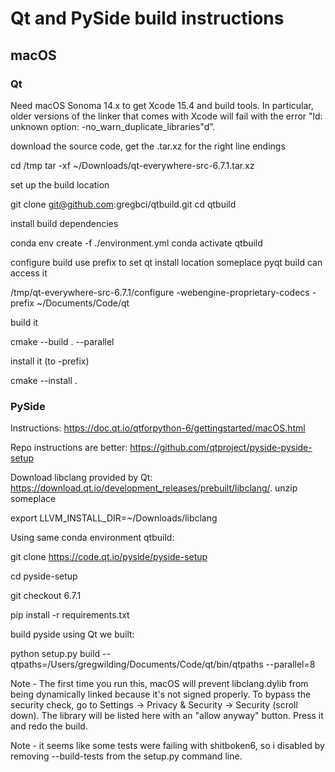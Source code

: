 # Qt and PySide build instructions

## macOS

### Qt
Need macOS Sonoma 14.x to get Xcode 15.4 and build tools.  In particular, older versions of the linker that comes with Xcode will fail with the error "ld: unknown option: -no_warn_duplicate_libraries"d".


download the source code, get the .tar.xz for the right line endings

cd /tmp
tar -xf ~/Downloads/qt-everywhere-src-6.7.1.tar.xz 

set up the build location

git clone git@github.com:gregbci/qtbuild.git
cd qtbuild

install build dependencies

conda env create -f ./environment.yml
conda activate qtbuild

configure build
use prefix to set qt install location someplace pyqt build can access it

/tmp/qt-everywhere-src-6.7.1/configure -webengine-proprietary-codecs -prefix ~/Documents/Code/qt

build it

cmake --build . --parallel

install it (to -prefix)

cmake --install .


### PySide

Instructions: https://doc.qt.io/qtforpython-6/gettingstarted/macOS.html

Repo instructions are better: https://github.com/qtproject/pyside-pyside-setup


Download libclang provided by Qt: https://download.qt.io/development_releases/prebuilt/libclang/.
unzip someplace 

export LLVM_INSTALL_DIR=~/Downloads/libclang

Using same conda environment qtbuild:

git clone https://code.qt.io/pyside/pyside-setup

cd pyside-setup

git checkout 6.7.1

pip install -r requirements.txt

build pyside using Qt we built:

python setup.py build --qtpaths=/Users/gregwilding/Documents/Code/qt/bin/qtpaths --parallel=8

Note - The first time you run this, macOS will prevent libclang.dylib from being dynamically linked because it's not signed properly.  To bypass the security check, go to Settings -> Privacy & Security -> Security (scroll down).  The library will be listed here with an "allow anyway" button.  Press it and redo the build.

Note - it seems like some tests were failing with shitboken6, so i disabled by removing --build-tests from the setup.py command line.



